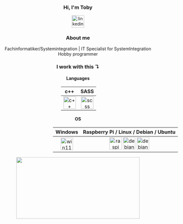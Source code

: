 <div align="center">

### Hi, I'm Toby 
[<img src='https://cdn.jsdelivr.net/gh/devicons/devicon@latest/icons/linkedin/linkedin-original.svg' alt='linkedin' height='40'>](https://www.linkedin.com/in/toby-wichmann-5b672529a)

### About me
Fachinformatiker/Systemintegration | IT Specialist for SystemIntegration  
Hobby programmer

### I work with this ↴

</div>

<div align="center">

#### Languages

</div>

<div style="margin: auto; margin-left: 39%; margin-right: 50%; width: 100%;">


|                                                             c++                                                              |                                                       SASS                                                         |
| :--------------------------------------------------------------------------------------------------------------------------: | :--------------------------------------------------------------------------------------------------------------: | 
| <img src='https://cdn.jsdelivr.net/gh/devicons/devicon@latest/icons/cplusplus/cplusplus-original.svg' alt='c++' height='40'> | <img src='https://cdn.jsdelivr.net/gh/devicons/devicon@latest/icons/sass/sass-original.svg' alt='scss' height='40'> |

</div>

<div align="center">

#### OS

</div>

<div style="margin: auto; margin-left: 34%; margin-right: 50%; width: 100%;">

|                                                            Windows                                                             |                                                                                                                                                                         Raspberry Pi / Linux / Debian / Ubuntu                                                                                                                                                                         |
| :----------------------------------------------------------------------------------------------------------------------------: | :------------------------------------------------------------------------------------------------------------------------------------------------------------------------------------------------------------------------------------------------------------------------------------------------------------------------------------------------------------------------------------: |
| <img src='https://cdn.jsdelivr.net/gh/devicons/devicon@latest/icons/windows11/windows11-original.svg' alt='win11' height='40'> | <img src='https://cdn.jsdelivr.net/gh/devicons/devicon@latest/icons/raspberrypi/raspberrypi-original.svg' alt='raspi' height='40'> <img src='https://cdn.jsdelivr.net/gh/devicons/devicon@latest/icons/debian/debian-original.svg' alt='debian' height='40'> <img src='https://cdn.jsdelivr.net/gh/devicons/devicon@latest/icons/ubuntu/ubuntu-original.svg' alt='debian' height='40'> |

</div>

<div align="center">

<img width="400" height="200" src="https://github-readme-stats.vercel.app/api/top-langs/?username=Toby-Fm&hide=C,lua,Objective-C,css, size_weight=0.15&count_weight=0.5&layout=compact&text_color=ffffff&title_color=ffffff&bg_color=f0f0f000">


</div>


<!--
<div id="header" align="center">
  <img src="https://komarev.com/ghpvc/?username=Toby-Fm&style=for-the-badge&color=blue" alt=""/>
</div>
<p align="center">
 <img width="1000" src="github-snake.svg" alt="snake"/>
</p>
-->